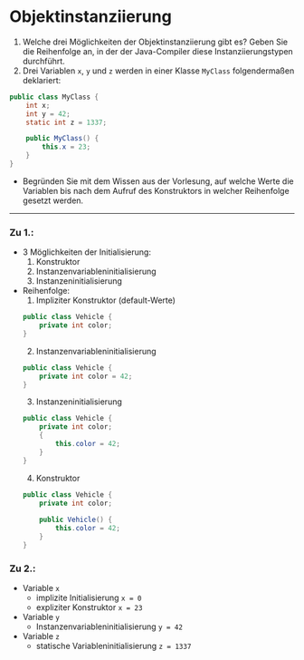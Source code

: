 # Objektinstanziierung
1. Welche drei Möglichkeiten der Objektinstanziierung gibt es? Geben Sie die Reihenfolge an, in der der Java-Compiler diese Instanziierungstypen durchführt.
2. Drei Variablen `x`, `y` und `z` werden in einer Klasse `MyClass` folgendermaßen deklariert:
```java
public class MyClass {
	int x;
	int y = 42;
	static int z = 1337;

	public MyClass() {
		this.x = 23;
	}
}
```
- Begründen Sie mit dem Wissen aus der Vorlesung, auf welche Werte die Variablen bis nach dem Aufruf des Konstruktors in welcher Reihenfolge gesetzt werden.
---
### Zu 1.:
- 3 Möglichkeiten der Initialisierung:
	1. Konstruktor
	2. Instanzenvariableninitialisierung
	3. Instanzeninitialisierung
- Reihenfolge:
	1. Impliziter Konstruktor (default-Werte)
	```java
	public class Vehicle {
		private int color;
	}
	```
	2. Instanzenvariableninitialisierung
	```java
	public class Vehicle {
		private int color = 42;
	}
	```
	3. Instanzeninitialisierung
	```java
	public class Vehicle {
		private int color;
		{
			this.color = 42;
		}
	}
	```
	4. Konstruktor
	```java
	public class Vehicle {
		private int color;
		
		public Vehicle() {
			this.color = 42;
		}
	}
	```
### Zu 2.:
- Variable `x`
	- implizite Initialisierung `x = 0`
	- expliziter Konstruktor `x = 23`
- Variable `y`
	- Instanzenvariableninitialisierung `y = 42`
- Variable `z`
	- statische Variableninitialisierung `z = 1337`
